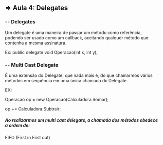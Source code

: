 ## => Aula 4: Delegates

### -- Delegates

Um delegate é uma maneira de passar um método como referência, podendo ser usado como um callback, aceitando qualquer método que contenha a mesma assinatura.

Ex: public delegate void Operacao(int x, int y);



### -- Multi Cast Delegate

É uma extensão do Delegate, que nada mais é, do que chamarmos vários métodos em sequência em uma única chamada do Delegate.

EX:

Operacao op = new Operacao(Calculadora.Somar);

op  += Calculadora.Subtrair;



##### Ao realizarmos um multi cast delegate, a chamada dos métodos obedece a ordem de:

FIFO (First in First out)
